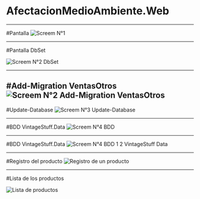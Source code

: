 # AfectacionMedioAmbiente.Web
----------------------------------------------------------------------------------------------------------------------------------------------

#Pantalla
![Screem N°1](https://user-images.githubusercontent.com/49075053/89253199-8db48f80-d5e1-11ea-9790-9b037189c050.PNG)


---------------------------------------------------------------------------------------------------------------------------------------------------
#Pantalla DbSet

![Screem N°2  DbSet](https://user-images.githubusercontent.com/49075053/89254063-d705de80-d5e3-11ea-834b-5e966fc5e764.PNG)

----------------------------------------------------------------------------------------------------------------------------------------------------
#Add-Migration VentasOtros
![Screem N°2  Add-Migration VentasOtros](https://user-images.githubusercontent.com/49075053/89259088-2ef61280-d5ef-11ea-92b0-1dcfd7cb036d.PNG)
------------------------------------------------------------------------------------------------------------------------------------------------------

#Update-Database
![Screem N°3 Update-Database](https://user-images.githubusercontent.com/49075053/89259708-80eb6800-d5f0-11ea-9f9d-5186299dd8c6.PNG)

-----------------------------------------------------------------------------------------------------------------------------------------------------------

#BDD VintageStuff.Data
![Screem N°4 BDD](https://user-images.githubusercontent.com/49075053/89260636-4c78ab80-d5f2-11ea-9ed9-8bf9c99cce9c.PNG)

------------------------------------------------------------------------------------------------------------------------------------------------------------
#BDD VintageStuff.Data
![Screem N°4 BDD 1 2 VintageStuff Data](https://user-images.githubusercontent.com/49075053/89261022-f7896500-d5f2-11ea-8c4b-f4321f66d9f1.PNG)

-----------------------------------------------------------------------------------------------------------------------------------------------------------
#Registro del producto 
![Registro de un producto](https://user-images.githubusercontent.com/49075053/89423529-39ea9900-d6fc-11ea-9e33-2284c0a85531.PNG)


-------------------------------------------------------------------------------------------------------------------------------------------------------
#Lista de los productos

![Lista de productos](https://user-images.githubusercontent.com/49075053/89423844-a1084d80-d6fc-11ea-93d7-ffd6e7fb861e.PNG)
